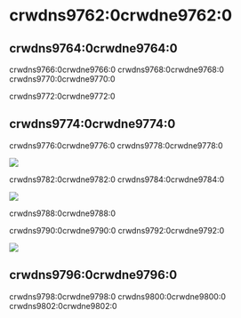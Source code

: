 # crwdns9762:0crwdne9762:0

## crwdns9764:0crwdne9764:0

crwdns9766:0crwdne9766:0 crwdns9768:0crwdne9768:0 crwdns9770:0crwdne9770:0

crwdns9772:0crwdne9772:0

## crwdns9774:0crwdne9774:0

crwdns9776:0crwdne9776:0 crwdns9778:0crwdne9778:0

![](crwdns9780:0crwdne9780:0)

crwdns9782:0crwdne9782:0 crwdns9784:0crwdne9784:0

![](crwdns9786:0crwdne9786:0)

crwdns9788:0crwdne9788:0

crwdns9790:0crwdne9790:0 crwdns9792:0crwdne9792:0

![](crwdns9794:0crwdne9794:0)

## crwdns9796:0crwdne9796:0

crwdns9798:0crwdne9798:0 crwdns9800:0crwdne9800:0 crwdns9802:0crwdne9802:0
